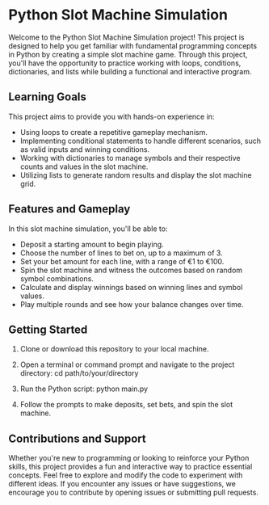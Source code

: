 # Python Slot Machine Simulation

Welcome to the Python Slot Machine Simulation project! This project is designed to help you get familiar with fundamental programming concepts in Python by creating a simple slot machine game. Through this project, you'll have the opportunity to practice working with loops, conditions, dictionaries, and lists while building a functional and interactive program.

## Learning Goals

This project aims to provide you with hands-on experience in:

- Using loops to create a repetitive gameplay mechanism.
- Implementing conditional statements to handle different scenarios, such as valid inputs and winning conditions.
- Working with dictionaries to manage symbols and their respective counts and values in the slot machine.
- Utilizing lists to generate random results and display the slot machine grid.

## Features and Gameplay

In this slot machine simulation, you'll be able to:

- Deposit a starting amount to begin playing.
- Choose the number of lines to bet on, up to a maximum of 3.
- Set your bet amount for each line, with a range of €1 to €100.
- Spin the slot machine and witness the outcomes based on random symbol combinations.
- Calculate and display winnings based on winning lines and symbol values.
- Play multiple rounds and see how your balance changes over time.

## Getting Started

1. Clone or download this repository to your local machine.

2. Open a terminal or command prompt and navigate to the project directory: cd path/to/your/directory

3. Run the Python script: python main.py


4. Follow the prompts to make deposits, set bets, and spin the slot machine.

## Contributions and Support

Whether you're new to programming or looking to reinforce your Python skills, this project provides a fun and interactive way to practice essential concepts. Feel free to explore and modify the code to experiment with different ideas. If you encounter any issues or have suggestions, we encourage you to contribute by opening issues or submitting pull requests.





